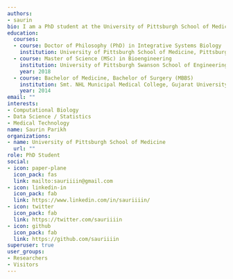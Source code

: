 ```yaml
---
authors:
- saurin
bio: I am a PhD student at the University of Pittsburgh School of Medicine working on evolution and new gene birth.
education:
  courses:
  - course: Doctor of Philosophy (PhD) in Integrative Systems Biology
    institution: University of Pittsburgh School of Medicine, Pittsburgh, Pennsylvania, USA
  - course: Master of Science (MSc) in Bioengineering
    institution: University of Pittsburgh Swanson School of Engineering, Pittsburgh, Pennsylvania, USA
    year: 2018
  - course: Bachelor of Medicine, Bachelor of Surgery (MBBS)
    institution: Smt. NHL Municipal Medical College, Gujarat University, Ahmedabad, Gujarat, India
    year: 2014
email: ""
interests:
- Computational Biology
- Data Science / Statistics
- Medical Technology
name: Saurin Parikh
organizations:
- name: University of Pittsburgh School of Medicine
  url: ""
role: PhD Student
social:
- icon: paper-plane
  icon_pack: fas
  link: mailto:sauriiiin@gmail.com
- icon: linkedin-in
  icon_pack: fab
  link: https://www.linkedin.com/in/sauriiiin/
- icon: twitter
  icon_pack: fab
  link: https://twitter.com/sauriiiin
- icon: github
  icon_pack: fab
  link: https://github.com/sauriiiin
superuser: true
user_groups:
- Researchers
- Visitors
---
```


